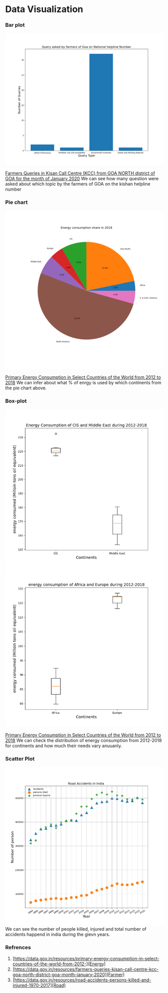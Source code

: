 # Data Visualization

### Bar plot 
<img src="Script/image/Bar_plt.png"/>

[Farmers Queries in Kisan Call Centre (KCC) from GOA NORTH district of GOA for the month of January 2020](Farmer)
We can see how many question were asked about which topic by the farmers of GOA on the kishan helpline number



### Pie chart 
<img src="Script/image/pie_plot.png"/>

[Primary Energy Consumption in Select Countries of the World from 2012 to 2018](Energy)
We can infer about what % of enrgy is used by which continents from the pie chart above.

### Box-plot
<img src="Script/image/Box-plot1.png">
<img src="Script/image/Box-plot2.png">

[Primary Energy Consumption in Select Countries of the World from 2012 to 2018](Energy)
We can check the distribution of energy consumption from 2012-2018 for continents and how much their needs vary anuuanly.

### Scatter Plot
<img src="Script/image/scatter_plot.png">
We can see the number of people killed, injured and total number of accidents happend in india during the gievn years. 


### Refrences

1. [https://data.gov.in/resources/primary-energy-consumption-in-select-countries-of-the-world-from-2012-](Energy)
2. [https://data.gov.in/resources/farmers-queries-kisan-call-centre-kcc-goa-north-district-goa-month-january-2020](Farmer)
3. [https://data.gov.in/resources/road-accidents-persons-killed-and-injured-1970-2017](Road) 


[Energy]: https://data.gov.in/resources/primary-energy-consumption-in-select-countries-of-the-world-from-2012-
[Farmer]: https://data.gov.in/resources/farmers-queries-kisan-call-centre-kcc-goa-north-district-goa-month-january-2020
[Road]: https://data.gov.in/resources/road-accidents-persons-killed-and-injured-1970-2017